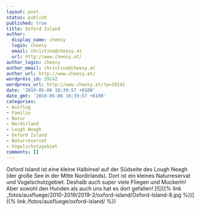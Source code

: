 ```yaml
---
layout: post
status: publish
published: true
title: Oxford Island
author:
  display_name: cheesy
  login: cheesy
  email: christine@cheesy.at
  url: http://www.cheesy.at/
author_login: cheesy
author_email: christine@cheesy.at
author_url: http://www.cheesy.at/
wordpress_id: 39142
wordpress_url: http://www.cheesy.at/?p=39142
date: '2019-05-06 18:39:57 +0100'
date_gmt: '2019-05-06 16:39:57 +0100'
categories:
- Ausflug
- Familie
- Natur
- Nordirland
- Lough Neagh
- Oxford Island
- Naturreservat
- Vogelschutzgebiet
comments: []
---
```

Oxford Island ist eine kleine Halbinsel auf der Südseite des Lough Neagh (der große See in der Mitte Nordirlands). Dort ist ein kleines Naturreservat und Vogelschutzgebiet. Deshalb auch super viele Fliegen und Muckerln!
Aber sowohl den Hunden als auch uns hat es dort gefallen!
[![]({% link _fotos/ausfluege/2010-2019/2019-2/oxford-island/Oxford-Island-8.jpg %})]({% link /fotos/ausfluege/oxford-island/ %})
